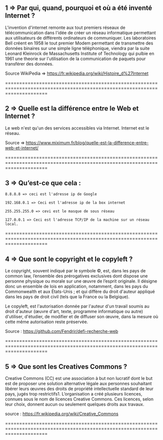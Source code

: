1 => Par qui, quand, pourquoi et où a été inventé Internet ?
------------------------------------------------------------

L'invention d'internet remonte aux tout premiers réseaux de télécommunication dans l'idée de créer un réseau informatique permettant aux utilisateurs de différents ordinateurs de communiquer. Les laboratoires Bell créent en 1958 le tout premier Modem permettant de transmettre des données binaires sur une simple ligne téléphonique, viendra par la suite Leonard Kleinrock de Massachusetts Institute of Technology qui pulbie en 1961 une theorie sur l'utilisation de la communication de paquets pour transférer des données.

Source WikiPedia => https://fr.wikipedia.org/wiki/Histoire_d%27Internet

===========================================================================================================================


2 => Quelle est la différence entre le Web et Internet ?
--------------------------------------------------------



Le web n'est qu'un des services accessibles via Internet. Internet est le réseau.

Source => https://www.miximum.fr/blog/quelle-est-la-difference-entre-web-et-internet/


===========================================================================================================================

3 => Qu’est-ce que cela :
-------------------------


    8.8.8.8 => ceci est l'adresse ip de Google

    192.168.0.1 => Ceci est l'adresse ip de la box internet

    255.255.255.0 => cevi est le masque de sous réseau

    127.0.0.1 => Ceci est l'adresse TCP/IP de la machine sur un réseau local.


===========================================================================================================================

4 => Que sont le copyright et le copyleft ?
-------------------------------------------

Le copyright, souvent indiqué par le symbole ©, est, dans les pays de common law, l’ensemble des prérogatives exclusives dont dispose une personne physique ou morale sur une œuvre de l’esprit originale. Il désigne donc un ensemble de lois en application, notamment, dans les pays du Commonwealth et aux États-Unis ; et qui diffère du droit d'auteur appliqué dans les pays de droit civil (tels que la France ou la Belgique).


Le copyleft, est l'autorisation donnée par l'auteur d'un travail soumis au droit d'auteur (œuvre d'art, texte, programme informatique ou autre) d'utiliser, d'étudier, de modifier et de diffuser son œuvre, dans la mesure où cette même autorisation reste préservée.

Source : https://github.com/Fendrir/defi-recherche-web

===========================================================================================================================

5 => Que sont les Creatives Commons ?
-------------------------------------

Creative Commons (CC) est une association à but non lucratif dont le but est de proposer une solution alternative légale aux personnes souhaitant libérer leurs œuvres des droits de propriété intellectuelle standard de leur pays, jugés trop restrictifs1. L’organisation a créé plusieurs licences, connues sous le nom de licences Creative Commons. Ces licences, selon leur choix, donnent aucun ou seulement quelques droits aux travaux.

source : https://fr.wikipedia.org/wiki/Creative_Commons

===========================================================================================================================